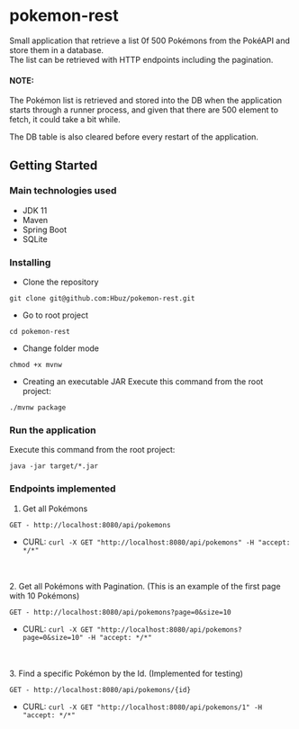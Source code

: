 # pokemon-rest
Small application that retrieve a list 0f 500 Pokémons from the PokéAPI and store them in a database. <br/>
The list can be retrieved with HTTP endpoints including the pagination.

#### NOTE:
The Pokémon list is retrieved and stored into the DB when the application starts through a runner process, and given that there are 500 element to fetch,
it could take a bit while.

The DB table is also cleared before every restart of the application.



## Getting Started


### Main technologies used
 - JDK 11
 - Maven
 - Spring Boot
 - SQLite


### Installing
* Clone the repository
```
git clone git@github.com:Hbuz/pokemon-rest.git
```

* Go to root project
```
cd pokemon-rest
```

* Change folder mode
```
chmod +x mvnw
```

* Creating an executable JAR
Execute this command from the root project:
```
./mvnw package
```

### Run the application
Execute this command from the root project:
```
java -jar target/*.jar
```

### Endpoints implemented
1. Get all Pokémons
```
GET - http://localhost:8080/api/pokemons
```
- CURL:
`
curl -X GET "http://localhost:8080/api/pokemons" -H "accept: */*"
`

<br/><br/>
2. Get all Pokémons with Pagination. (This is an example of the first page with 10 Pokémons)
```
GET - http://localhost:8080/api/pokemons?page=0&size=10
```
- CURL:
`
curl -X GET "http://localhost:8080/api/pokemons?page=0&size=10" -H "accept: */*"
`

<br/><br/>
3. Find a specific Pokémon by the Id. (Implemented for testing)
```
GET - http://localhost:8080/api/pokemons/{id}
```
- CURL:
`
curl -X GET "http://localhost:8080/api/pokemons/1" -H "accept: */*"
`
